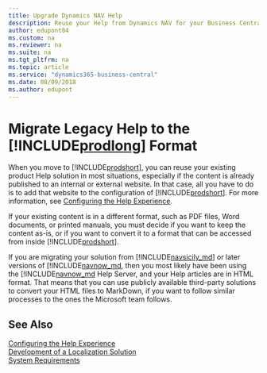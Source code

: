 ```yaml
---
title: Upgrade Dynamics NAV Help
description: Reuse your Help from Dynamics NAV for your Business Central solution.
author: edupont04
ms.custom: na
ms.reviewer: na
ms.suite: na
ms.tgt_pltfrm: na
ms.topic: article
ms.service: "dynamics365-business-central"
ms.date: 08/09/2018
ms.author: edupont
---
```


# Migrate Legacy Help to the [!INCLUDE[prodlong](../developer/includes/prodlong.md)] Format

When you move to [!INCLUDE[prodshort](../developer/includes/prodshort.md)], you can reuse your existing product Help solution in most situations, especially if the content is already published to an internal or external website. In that case, all you have to do is to add that website to the configuration of [!INCLUDE[prodshort](../developer/includes/prodshort.md)]. For more information, see [Configuring the Help Experience](../deployment/configure-help.md).  

If your existing content is in a different format, such as PDF files, Word documents, or printed manuals, you must decide if you want to keep the content as-is, or if you want to convert it to a format that can be accessed from inside [!INCLUDE[prodshort](../developer/includes/prodshort.md)].  

If you are migrating your solution from [!INCLUDE[navsicily_md](../developer/includes/navsicily_md.md)] or later versions of [!INCLUDE[navnow_md](../developer/includes/navnow_md.md), then you most likely have been using the [!INCLUDE[navnow_md](../developer/includes/navnow_md.md) Help Server, and your Help articles are in HTML format. That means that you can use publicly available third-party solutions to convert your HTML files to MarkDown, if you want to follow similar processes to the ones the Microsoft team follows.  

## See Also

[Configuring the Help Experience](../deployment/configure-help.md)  
[Development of a Localization Solution](../developer/readiness/readiness-develop-localization.md)  
[System Requirements](system-requirement-business-central.md)  
